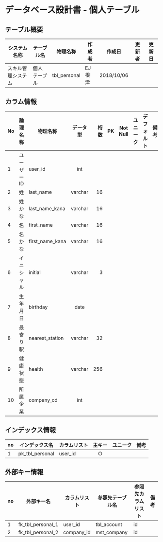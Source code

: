 # データベース設計書 - 個人テーブル

## テーブル概要

|システム名称|テーブル名|物理名称|作成者|作成日|更新者|更新日  
|---|---|---|---|---|---|---|
|スキル管理システム|個人テーブル|tbl_personal|EJ根津|2018/10/06

## カラム情報

|No|論理名称|物理名称|データ型|桁数|PK|Not Null|ユニーク|デフォルト|備考|  
|---|---|---|:-:|--:|:-:|:-:|:-:|---|---|
|1|ユーザーID|user_id|int|||||||
|2|姓|last_name|varchar|16||||||
|3|姓かな|last_name_kana|varchar|16||||||
|4|名|first_name|varchar|16||||||
|5|名かな|first_name_kana|varchar|16||||||
|6|イニシャル|initial|varchar|3||||||
|7|生年月日|birthday|date|||||||
|8|最寄り駅|nearest_station|varchar|32||||||
|9|健康状態|health|varchar|256||||||
|10|所属企業|company_cd|int|||||||

## インデックス情報

|no|インデックス名|カラムリスト|主キー|ユニーク|備考|
|---|---|---|:-:|:-:|---|
|1|pk_tbl_personal|user_id|○|||

## 外部キー情報

|no|外部キー名|カラムリスト|参照先テーブル名|参照先カラムリスト|備考|
|---|---|---|---|---|---|
|1|fk_tbl_personal_1|user_id|tbl_account|id||
|2|fk_tbl_personal_2|company_id|mst_company|id|
